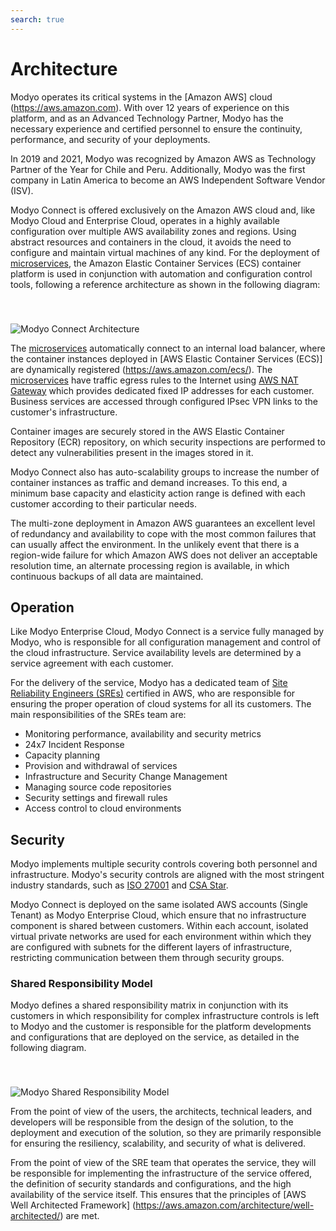 ```yaml
---
search: true
---
```


# Architecture

Modyo operates its critical systems in the [Amazon AWS] cloud (https://aws.amazon.com). With over 12 years of experience on this platform, and as an Advanced Technology Partner, Modyo has the necessary experience and certified personnel to ensure the continuity, performance, and security of your deployments.

In 2019 and 2021, Modyo was recognized by Amazon AWS as Technology Partner of the Year for Chile and Peru. Additionally, Modyo was the first company in Latin America to become an AWS Independent Software Vendor (ISV).

Modyo Connect is offered exclusively on the Amazon AWS cloud and, like Modyo Cloud and Enterprise Cloud, operates in a highly available configuration over multiple AWS availability zones and regions. Using abstract resources and containers in the cloud, it avoids the need to configure and maintain virtual machines of any kind. For the deployment of [microservices](/en/architecture/patterns/microservice), the Amazon Elastic Container Services (ECS) container platform is used in conjunction with automation and configuration control tools, following a reference architecture as shown in the following diagram:

<img src="/assets/img/infrastructure/architecture.png" alt="Modyo Connect Architecture" style="margin-top: 40px;" />

The [microservices](/en/architecture/patterns/microservice) automatically connect to an internal load balancer, where the container instances deployed in [AWS Elastic Container Services (ECS)] are dynamically registered (https://aws.amazon.com/ecs/). The [microservices](/en/architecture/patterns/microservice) have traffic egress rules to the Internet using [AWS NAT Gateway](https://docs.aws.amazon.com/vpc/latest/userguide/vpc-nat-gateway.html) which provides dedicated fixed IP addresses for each customer. Business services are accessed through configured IPsec VPN links to the customer's infrastructure.

Container images are securely stored in the AWS Elastic Container Repository (ECR) repository, on which security inspections are performed to detect any vulnerabilities present in the images stored in it.

Modyo Connect also has auto-scalability groups to increase the number of container instances as traffic and demand increases. To this end, a minimum base capacity and elasticity action range is defined with each customer according to their particular needs.

The multi-zone deployment in Amazon AWS guarantees an excellent level of redundancy and availability to cope with the most common failures that can usually affect the environment. In the unlikely event that there is a region-wide failure for which Amazon AWS does not deliver an acceptable resolution time, an alternate processing region is available, in which continuous backups of all data are maintained.

## Operation

Like Modyo Enterprise Cloud, Modyo Connect is a service fully managed by Modyo, who is responsible for all configuration management and control of the cloud infrastructure. Service availability levels are determined by a service agreement with each customer.

For the delivery of the service, Modyo has a dedicated team of [Site Reliability Engineers (SREs)](https://sre.google) certified in AWS, who are responsible for ensuring the proper operation of cloud systems for all its customers. The main responsibilities of the SREs team are:

- Monitoring performance, availability and security metrics
- 24x7 Incident Response
- Capacity planning
- Provision and withdrawal of services
- Infrastructure and Security Change Management
- Managing source code repositories
- Security settings and firewall rules
- Access control to cloud environments

## Security

Modyo implements multiple security controls covering both personnel and infrastructure. Modyo's security controls are aligned with the most stringent industry standards, such as [ISO 27001](https://en.wikipedia.org/wiki/ISO/IEC_27001) and [CSA Star](https://cloudsecurityalliance.org/star/). 

Modyo Connect is deployed on the same isolated AWS accounts (Single Tenant) as Modyo Enterprise Cloud, which ensure that no infrastructure component is shared between customers. Within each account, isolated virtual private networks are used for each environment within which they are configured with subnets for the different layers of infrastructure, restricting communication between them through security groups. 

### Shared Responsibility Model

Modyo defines a shared responsibility matrix in conjunction with its customers in which responsibility for complex infrastructure controls is left to Modyo and the customer is responsible for the platform developments and configurations that are deployed on the service, as detailed in the following diagram.

<img src="/assets/img/infrastructure/shared_responsability_model.png" alt="Modyo Shared Responsibility Model" style="margin-top: 40px;" />

From the point of view of the users, the architects, technical leaders, and developers will be responsible from the design of the solution, to the deployment and execution of the solution, so they are primarily responsible for ensuring the resiliency, scalability, and security of what is delivered.

From the point of view of the SRE team that operates the service, they will be responsible for implementing the infrastructure of the service offered, the definition of security standards and configurations, and the high availability of the service itself. This ensures that the principles of [AWS Well Architected Framework] (https://aws.amazon.com/architecture/well-architected/) are met.
